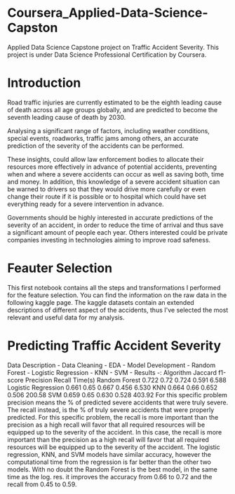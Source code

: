 # Coursera_Applied-Data-Science-Capston
Applied Data Science Capstone project on Traffic Accident Severity. This project is under Data Science Professional Certification by Coursera.

# Introduction
Road traffic injuries are currently estimated to be the eighth leading cause of death across all age groups globally, and are predicted to become the seventh leading cause of death by 2030.

Analysing a significant range of factors, including weather conditions, special events, roadworks, traffic jams among others, an accurate prediction of the severity of the accidents can be performed.

These insights, could allow law enforcement bodies to allocate their resources more effectively in advance of potential accidents, preventing when and where a severe accidents can occur as well as saving both, time and money. In addition, this knowledge of a severe accident situation can be warned to drivers so that they would drive more carefully or even change their route if it is possible or to hospital which could have set everything ready for a severe intervention in advance.

Governments should be highly interested in accurate predictions of the severity of an accident, in order to reduce the time of arrival and thus save a significant amount of people each year. Others interested could be private companies investing in technologies aiming to improve road safeness.

# Feauter Selection
This first notebook contains all the steps and transformations I performed for the feature selection. You can find the information on the raw data in the following kaggle page. The kaggle datasets contain an extended descriptions of different aspect of the accidents, thus I've selected the most relevant and useful data for my analysis.

# Predicting Traffic Accident Severity
Data Description -
Data Cleaning -
EDA -
Model Development -
Random Forest -
Logistic Regression -
KNN -
SVM -
Results -:
Algorithm	Jaccard	f1-score	Precision	Recall	Time(s)
Random Forest	0.722	0.72	0.724	0.591	6.588
Logistic Regression	0.661	0.65	0.667	0.456	6.530
KNN	0.664	0.66	0.652	0.506	200.58
SVM	0.659	0.65	0.630	0.528	403.92
For this specific problem precision means the % of predicted severe accidents that were truly severe. The recall instead, is the % of truly severe accidents that were properly predicted. For this specific problem, the recall is more important than the precision as a high recall will favor that all required resources will be equipped up to the severity of the accident. In this case, the recall is more important than the precision as a high recall will favor that all required resources will be equipped up to the severity of the accident. The logistic regression, KNN, and SVM models have similar accuracy, however the computational time from the regression is far better than the other two models. With no doubt the Random Forest is the best model, in the same time as the log. res. it improves the accuracy from 0.66 to 0.72 and the recall from 0.45 to 0.59.
